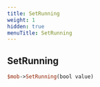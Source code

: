 ```yaml
---
title: SetRunning
weight: 1
hidden: true
menuTitle: SetRunning
---
```

## SetRunning
```perl
$mob->SetRunning(bool value)
```